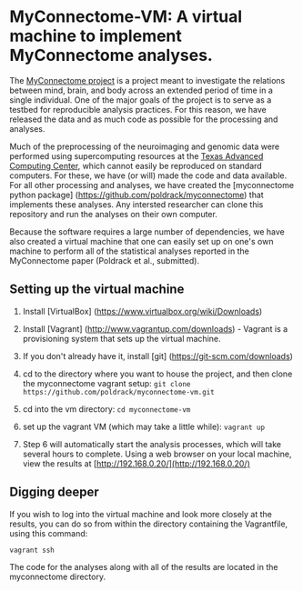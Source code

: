 # MyConnectome-VM: A virtual machine to implement MyConnectome analyses.

The [MyConnectome project](http://www.myconnectome.org) is a project meant to investigate the relations between mind, brain, and body across an extended period of time in a single individual.  One of the major goals of the project is to serve as a testbed for reproducible analysis practices.  For this reason, we have released the data and as much code as possible for the processing and analyses.  

Much of the preprocessing of the neuroimaging and genomic data were performed using supercomputing resources at the [Texas Advanced Computing Center](http://www.tacc.utexas.edu), which cannot easily be reproduced on standard computers. For these, we have (or will) made the code and data available.  For all other processing and analyses, we have created the [myconnectome python package] (https://github.com/poldrack/myconnectome) that implements these analyses. Any intersted researcher can clone this repository and run the analyses on their own computer.  

Because the software requires a large number of dependencies, we have also created a virtual machine that one can easily set up on one's own machine to perform all of the statistical analyses reported in the MyConnectome paper (Poldrack et al., submitted).  

## Setting up the virtual machine

1. Install [VirtualBox] (https://www.virtualbox.org/wiki/Downloads)

2. Install [Vagrant] (http://www.vagrantup.com/downloads) - Vagrant is a provisioning system that sets up the virtual machine.

3. If you don't already have it, install [git] (https://git-scm.com/downloads)

4.  cd to the directory where you want to house the project, and then clone the myconnectome vagrant setup:
`git clone https://github.com/poldrack/myconnectome-vm.git`

5. cd into the vm directory: `cd myconnectome-vm`

6. set up the vagrant VM (which may take a little while):
`vagrant up`

7.  Step 6 will automatically start the analysis processes, which will take several hours to complete.  Using a web browser on your local machine, view the results at [http://192.168.0.20/](http://192.168.0.20/)

## Digging deeper

If you wish to log into the virtual machine and look more closely at the results, you can do so from within the directory containing the Vagrantfile, using this command:

`vagrant ssh`

The code for the analyses along with all of the results are located in the myconnectome directory.
